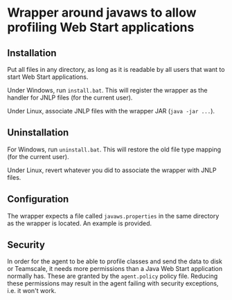 # Wrapper around javaws to allow profiling Web Start applications

## Installation

Put all files in any directory, as long as it is readable by all users that want to start
Web Start applications.

Under Windows, run `install.bat`. This will register the wrapper as the handler for JNLP files
(for the current user).

Under Linux, associate JNLP files with the wrapper JAR (`java -jar ...`).

## Uninstallation

For Windows, run `uninstall.bat`. This will restore the old file type mapping (for the current user).

Under Linux, revert whatever you did to associate the wrapper with JNLP files.

## Configuration

The wrapper expects a file called `javaws.properties` in the same directory as the wrapper is located.
An example is provided.

## Security

In order for the agent to be able to profile classes and send the data to disk or Teamscale, it needs
more permissions than a Java Web Start application normally has. These are granted by the `agent.policy`
policy file. Reducing these permissions may result in the agent failing with security exceptions, i.e.
it won't work.
